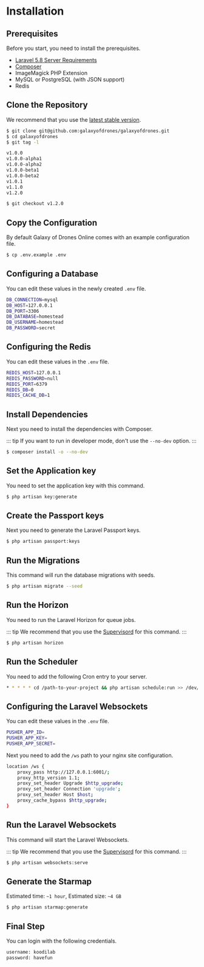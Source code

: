 # Installation

## Prerequisites

Before you start, you need to install the prerequisites.

- [Laravel 5.8 Server Requirements](https://laravel.com/docs/5.8/installation#installation)
- [Composer](https://getcomposer.org)
- ImageMagick PHP Extension
- MySQL or PostgreSQL (with JSON support)
- Redis

## Clone the Repository

We recommend that you use the [latest stable version](https://github.com/galaxyofdrones/galaxyofdrones/releases).

``` bash
$ git clone git@github.com:galaxyofdrones/galaxyofdrones.git
$ cd galaxyofdrones
$ git tag -l

v1.0.0
v1.0.0-alpha1
v1.0.0-alpha2
v1.0.0-beta1
v1.0.0-beta2
v1.0.1
v1.1.0
v1.2.0

$ git checkout v1.2.0
```

## Copy the Configuration

By default Galaxy of Drones Online comes with an example configuration file.

``` bash
$ cp .env.example .env
```

## Configuring a Database

You can edit these values in the newly created `.env` file.

``` bash
DB_CONNECTION=mysql
DB_HOST=127.0.0.1
DB_PORT=3306
DB_DATABASE=homestead
DB_USERNAME=homestead
DB_PASSWORD=secret
```

## Configuring the Redis

You can edit these values in the `.env` file.

``` bash
REDIS_HOST=127.0.0.1
REDIS_PASSWORD=null
REDIS_PORT=6379
REDIS_DB=0
REDIS_CACHE_DB=1
```

## Install Dependencies

Next you need to install the dependencies with Composer.

::: tip
If you want to run in developer mode, don't use the `--no-dev` option.
:::

``` bash
$ composer install -o --no-dev
```

## Set the Application key

You need to set the application key with this command. 

``` bash
$ php artisan key:generate
```

## Create the Passport keys

Next you need to generate the Laravel Passport keys.

``` bash
$ php artisan passport:keys
```

## Run the Migrations

This command will run the database migrations with seeds.

``` bash
$ php artisan migrate --seed
```

## Run the Horizon

You need to run the Laravel Horizon for queue jobs.

::: tip
We recommend that you use the [Supervisord](http://supervisord.org) for this command.
:::

``` bash
$ php artisan horizon
```

## Run the Scheduler

You need to add the following Cron entry to your server.

``` bash
* * * * * cd /path-to-your-project && php artisan schedule:run >> /dev/null 2>&1
```

## Configuring the Laravel Websockets

You can edit these values in the `.env` file.

``` bash
PUSHER_APP_ID=
PUSHER_APP_KEY=
PUSHER_APP_SECRET=
```

Next you need to add the `/ws` path to your nginx site configuration.

``` bash
location /ws {
    proxy_pass http://127.0.0.1:6001/;
    proxy_http_version 1.1;
    proxy_set_header Upgrade $http_upgrade;
    proxy_set_header Connection 'upgrade';
    proxy_set_header Host $host;
    proxy_cache_bypass $http_upgrade;
}
```

## Run the Laravel Websockets

This command will start the Laravel Websockets.

::: tip
We recommend that you use the [Supervisord](http://supervisord.org) for this command.
:::

``` bash
$ php artisan websockets:serve
```

## Generate the Starmap

Estimated time: `~1 hour`, Estimated size: `~4 GB`

``` bash
$ php artisan starmap:generate
```

## Final Step

You can login with the following credentials.

``` bash
username: koodilab
password: havefun
```
